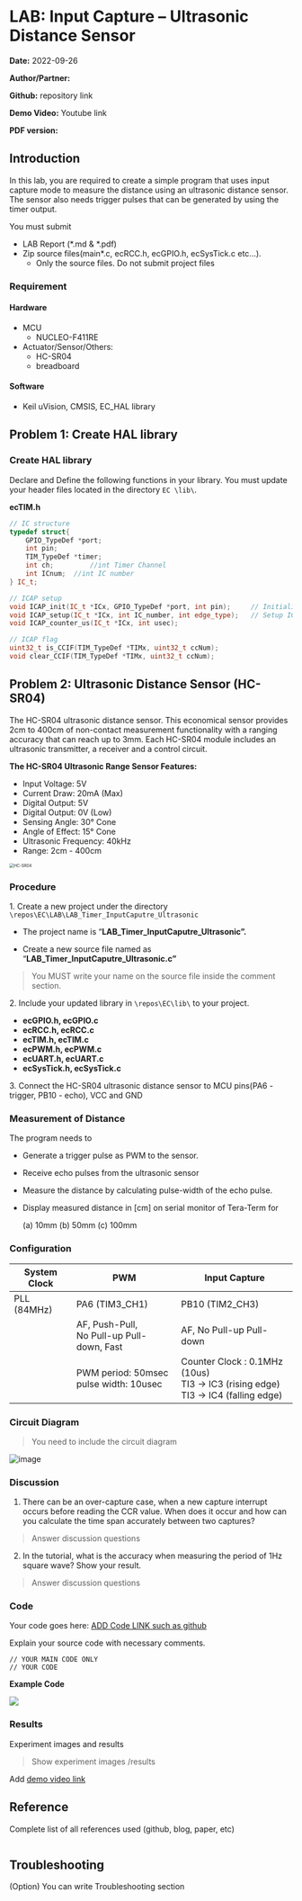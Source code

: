 # LAB: ****Input Capture – Ultrasonic Distance Sensor**** 



**Date:** 2022-09-26

**Author/Partner:**

**Github:** repository link

**Demo Video:** Youtube link

**PDF version:**&#x20;



## Introduction

In this lab, you are required to create a simple program that uses input capture mode to measure the distance using an ultrasonic distance sensor. The sensor also needs trigger pulses that can be generated by using the timer output.



You must submit

* LAB Report (\*.md & \*.pdf)
* Zip source files(main\*.c, ecRCC.h, ecGPIO.h, ecSysTick.c   etc...).
  * Only the source files. Do not submit project files



### Requirement

#### Hardware

* MCU
  * NUCLEO-F411RE
* Actuator/Sensor/Others:
  * HC-SR04
  * breadboard

#### Software

* Keil uVision, CMSIS, EC\_HAL library





## Problem 1: Create HAL library

### Create HAL library

Declare and Define  the following functions in your library. You must update your header files located in the directory `EC \lib\`.  

**ecTIM.h**

```c++
// IC structure
typedef struct{
	GPIO_TypeDef *port;
	int pin;   
	TIM_TypeDef *timer;
	int ch;  		//int Timer Channel
	int ICnum;  //int IC number
} IC_t;

// ICAP setup
void ICAP_init(IC_t *ICx, GPIO_TypeDef *port, int pin);		// Initialize input capture mode (default setting)
void ICAP_setup(IC_t *ICx, int IC_number, int edge_type);	// Setup ICn and Edge type
void ICAP_counter_us(IC_t *ICx, int usec);

// ICAP flag
uint32_t is_CCIF(TIM_TypeDef *TIMx, uint32_t ccNum);
void clear_CCIF(TIM_TypeDef *TIMx, uint32_t ccNum);
```



## Problem 2: Ultrasonic Distance Sensor (HC-SR04)

The HC-SR04 ultrasonic distance sensor. This economical sensor provides 2cm to 400cm of non-contact measurement functionality with a ranging accuracy that can reach up to 3mm. Each HC-SR04 module includes an ultrasonic transmitter, a receiver and a control circuit.



**The HC-SR04 Ultrasonic Range Sensor Features:**

- Input Voltage: 5V
- Current Draw: 20mA (Max)
- Digital Output: 5V
- Digital Output: 0V (Low)
- Sensing Angle: 30° Cone
- Angle of Effect: 15° Cone
- Ultrasonic Frequency: 40kHz
- Range: 2cm - 400cm

 <img src="https://user-images.githubusercontent.com/91526930/198864049-3dba8f8d-aec8-4f9a-8da3-9adc0fe0e4b9.png" alt="HC-SR04" style="zoom: 50%;" />





### Procedure

1\. Create a new project under the directory `\repos\EC\LAB\LAB_Timer_InputCaputre_Ultrasonic`

* The project name is “**LAB_Timer_InputCaputre_Ultrasonic”.**

* Create a new source file named as “**LAB_Timer_InputCaputre_Ultrasonic.c”**

> You MUST write your name on the source file inside the comment section. 



2\. Include your updated library in `\repos\EC\lib\`  to your project.

*  **ecGPIO.h, ecGPIO.c**
*  **ecRCC.h, ecRCC.c**
*  **ecTIM.h, ecTIM.c**
*  **ecPWM.h, ecPWM.c**
*  **ecUART.h, ecUART.c** 
*  **ecSysTick.h, ecSysTick.c** 



3\. Connect the HC-SR04 ultrasonic distance sensor to MCU pins(PA6 - trigger, PB10 - echo), VCC and GND



### Measurement of Distance

The program needs to

- Generate a trigger pulse as PWM to the sensor.

- Receive echo pulses from the ultrasonic sensor 

- Measure the distance by calculating pulse-width of the echo pulse. 

- Display measured distance in [cm] on serial monitor of Tera-Term for

    (a) 10mm   (b) 50mm   (c) 100mm



### Configuration

| System Clock | PWM                                             | Input Capture                                                |
| ------------ | ----------------------------------------------- | ------------------------------------------------------------ |
| PLL (84MHz)  | PA6 (TIM3_CH1)                                  | PB10 (TIM2_CH3)                                              |
|              | AF, Push-Pull, <br />No Pull-up Pull-down, Fast | AF, No Pull-up Pull-down                                     |
|              | PWM period: 50msec<br />pulse width: 10usec     | Counter Clock : 0.1MHz (10us)<br />TI3 -> IC3 (rising edge)<br />TI3 -> IC4 (falling edge) |



### Circuit Diagram

> You need to include  the circuit diagram

![image](https://user-images.githubusercontent.com/38373000/192134563-72f68b29-4127-42ac-b064-2eda95a9a52a.png)



### Discussion

1.  There can be an over-capture case, when a new capture interrupt occurs before reading the CCR value. When does it occur and how can you calculate the time span accurately between two captures? 

   >  Answer discussion questions



2.  In the tutorial, what is the accuracy when measuring the period of 1Hz square wave? Show your result.

   >  Answer discussion questions





### Code

Your code goes here: [ADD Code LINK such as github](https://github.com/ykkimhgu/EC-student/)

Explain your source code with necessary comments.

```
// YOUR MAIN CODE ONLY
// YOUR CODE
```

**Example Code**

![](https://user-images.githubusercontent.com/91526930/198864485-94e4664f-ef93-473f-bb65-35744a01382f.png)



### Results

Experiment images and results

> Show experiment images /results

Add [demo video link](link/)







## Reference

Complete list of all references used (github, blog, paper, etc)

```

```



## Troubleshooting

(Option) You can write Troubleshooting section

